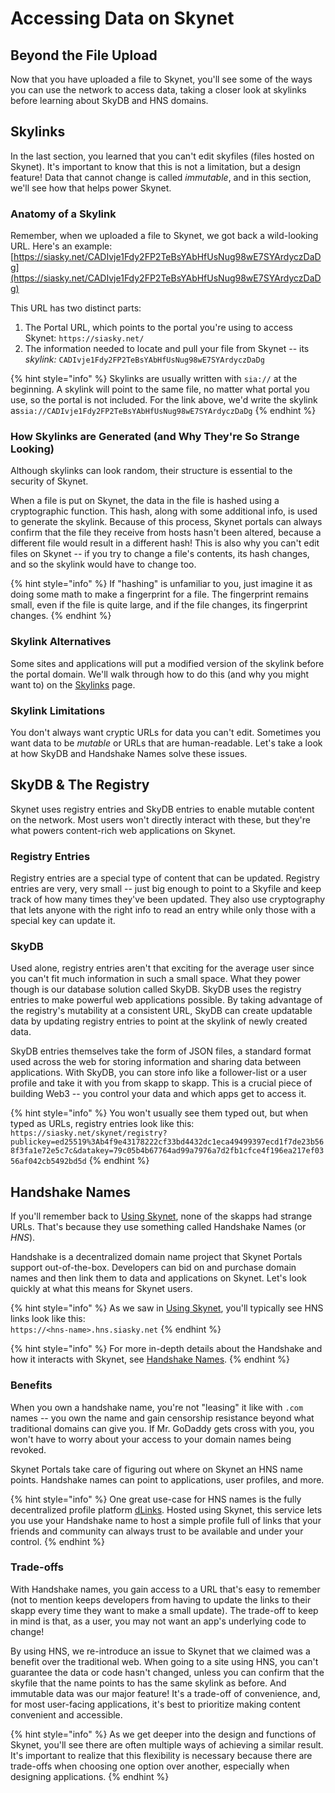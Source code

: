 # Accessing Data on Skynet

## Beyond the File Upload

Now that you have uploaded a file to Skynet, you'll see some of the ways you can use the network to access data, taking a closer look at skylinks before learning about SkyDB and HNS domains.

## Skylinks

In the last section, you learned that you can't edit skyfiles \(files hosted on Skynet\). It's important to know that this is not a limitation, but a design feature! Data that cannot change is called _immutable_, and in this section, we'll see how that helps power Skynet.

### Anatomy of a Skylink

Remember, when we uploaded a file to Skynet, we got back a wild-looking URL. Here's an example: [https://siasky.net/CADIvje1Fdy2FP2TeBsYAbHfUsNug98wE7SYArdyczDaDg](https://siasky.net/CADIvje1Fdy2FP2TeBsYAbHfUsNug98wE7SYArdyczDaDg)

This URL has two distinct parts:

1. The Portal URL, which points to the portal you're using to access Skynet: `https://siasky.net/`
2. The information needed to locate and pull your file from Skynet -- its _skylink:_ `CADIvje1Fdy2FP2TeBsYAbHfUsNug98wE7SYArdyczDaDg`

{% hint style="info" %}
Skylinks are usually written with `sia://` at the beginning. A skylink will point to the same file, no matter what portal you use, so the portal is not included. For the link above, we'd write the skylink as`sia://CADIvje1Fdy2FP2TeBsYAbHfUsNug98wE7SYArdyczDaDg`
{% endhint %}

### How Skylinks are Generated \(and Why They're So Strange Looking\)

Although skylinks can look random, their structure is essential to the security of Skynet.

When a file is put on Skynet, the data in the file is hashed using a cryptographic function. This hash, along with some additional info, is used to generate the skylink. Because of this process, Skynet portals can always confirm that the file they receive from hosts hasn't been altered, because a different file would result in a different hash! This is also why you can't edit files on Skynet -- if you try to change a file's contents, its hash changes, and so the skylink would have to change too.

{% hint style="info" %}
If "hashing" is unfamiliar to you, just imagine it as doing some math to make a fingerprint for a file. The fingerprint remains small, even if the file is quite large, and if the file changes, its fingerprint changes.
{% endhint %}

### Skylink Alternatives

Some sites and applications will put a modified version of the skylink before the portal domain. We'll walk through how to do this \(and why you might want to\) on the [Skylinks](../key-concepts/skylinks.md) page.

### Skylink Limitations

You don't always want cryptic URLs for data you can't edit. Sometimes you want data to be _mutable_ or URLs that are human-readable. Let's take a look at how SkyDB and Handshake Names solve these issues.

## SkyDB & The Registry

Skynet uses registry entries and SkyDB entries to enable mutable content on the network. Most users won't directly interact with these, but they're what powers content-rich web applications on Skynet.

### Registry Entries

Registry entries are a special type of content that can be updated. Registry entries are very, very small -- just big enough to point to a Skyfile and keep track of how many times they've been updated. They also use cryptography that lets anyone with the right info to read an entry while only those with a special key can update it.

### SkyDB

Used alone, registry entries aren't that exciting for the average user since you can't fit much information in such a small space. What they power though is our database solution called SkyDB. SkyDB uses the registry entries to make powerful web applications possible. By taking advantage of the registry's mutability at a consistent URL, SkyDB can create updatable data by updating registry entries to point at the skylink of newly created data.

SkyDB entries themselves take the form of JSON files, a standard format used across the web for storing information and sharing data between applications. With SkyDB, you can store info like a follower-list or a user profile and take it with you from skapp to skapp. This is a crucial piece of building Web3 -- you control your data and which apps get to access it.

{% hint style="info" %}
You won't usually see them typed out, but when typed as URLs, registry entries look like this: `https://siasky.net/skynet/registry?publickey=ed25519%3Ab4f9e43178222cf33bd4432dc1eca49499397ecd1f7de23b568f3fa1e72e5c7c&datakey=79c05b4b67764ad99a7976a7d2fb1cfce4f196ea217ef0356af042cb5492bd5d`
{% endhint %}

## Handshake Names

If you'll remember back to [Using Skynet](using-skynet-skapps.md#starting-with-skapps), none of the skapps had strange URLs. That's because they use something called Handshake Names \(or _HNS_\).

Handshake is a decentralized domain name project that Skynet Portals support out-of-the-box. Developers can bid on and purchase domain names and then link them to data and applications on Skynet. Let's look quickly at what this means for Skynet users.

{% hint style="info" %}
As we saw in [Using Skynet](using-skynet-skapps.md#starting-with-skapps), you'll typically see HNS links look like this:  
`https://<hns-name>.hns.siasky.net`
{% endhint %}

{% hint style="info" %}
For more in-depth details about the Handshake and how it interacts with Skynet, see [Handshake Names](../key-concepts/handshake-names.md).
{% endhint %}

### Benefits

When you own a handshake name, you're not "leasing" it like with `.com` names -- you own the name and gain censorship resistance beyond what traditional domains can give you. If Mr. GoDaddy gets cross with you, you won't have to worry about your access to your domain names being revoked.

Skynet Portals take care of figuring out where on Skynet an HNS name points. Handshake names can point to applications, user profiles, and more.

{% hint style="info" %}
One great use-case for HNS names is the fully decentralized profile platform [dLinks](https://www.namebase.io/dlinks). Hosted using Skynet, this service lets you use your Handshake name to host a simple profile full of links that your friends and community can always trust to be available and under your control.
{% endhint %}

### Trade-offs

With Handshake names, you gain access to a URL that's easy to remember \(not to mention keeps developers from having to update the links to their skapp every time they want to make a small update\). The trade-off to keep in mind is that, as a user, you may not want an app's underlying code to change!

By using HNS, we re-introduce an issue to Skynet that we claimed was a benefit over the traditional web. When going to a site using HNS, you can't guarantee the data or code hasn't changed, unless you can confirm that the skyfile that the name points to has the same skylink as before. And immutable data was our major feature! It's a trade-off of convenience, and, for most user-facing applications, it's best to prioritize making content convenient and accessible.

{% hint style="info" %}
As we get deeper into the design and functions of Skynet, you'll see there are often multiple ways of achieving a similar result. It's important to realize that this flexibility is necessary because there are trade-offs when choosing one option over another, especially when designing applications.
{% endhint %}

